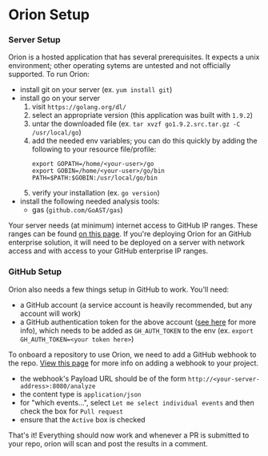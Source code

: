# Orion Setup

### Server Setup

Orion is a hosted application that has several prerequisites. It expects a unix environment; other operating sytems are untested and not officially supported. To run Orion:

* install git on your server (ex. `yum install git`)
* install go on your server
    1. visit `https://golang.org/dl/`
    2. select an appropriate version (this application was built with `1.9.2`)
    3. untar the downloaded file (ex. `tar xvzf go1.9.2.src.tar.gz -C /usr/local/go`)
    4. add the needed env variables; you can do this quickly by adding the following to your resource file/profile:
        ```
        export GOPATH=/home/<your-user>/go
        export GOBIN=/home/<your-user>/go/bin
        PATH=$PATH:$GOBIN:/usr/local/go/bin
        ```
    5. verify your installation (ex. `go version`)
* install the following needed analysis tools:
    * gas (`github.com/GoAST/gas`)

Your server needs (at minimum) internet access to GitHub IP ranges. These ranges can be found [on this page](https://help.github.com/articles/github-s-ip-addresses/). If you're deploying Orion for an GitHub enterprise solution, it will need to be deployed on a server with network access and with access to your GitHub enterprise IP ranges. 

### GitHub Setup

Orion also needs a few things setup in GitHub to work. You'll need:

* a GitHub account (a service account is heavily recommended, but any account will work)
* a GitHub authentication token for the above account ([see here](https://help.github.com/articles/creating-a-personal-access-token-for-the-command-line/) for more info), which needs to be added as `GH_AUTH_TOKEN` to the env (ex. `export GH_AUTH_TOKEN=<your token here>`)

 To onboard a repository to use Orion, we need to add a GitHub webhook to the repo. [View this page](https://developer.github.com/webhooks/creating/#setting-up-a-webhook) for more info on adding a webhook to your project.

 * the webhook's Payload URL should be of the form `http://<your-server-address>:8080/analyze`
 * the content type is `application/json`
 * for "which events...", select `Let me select individual events` and then check the box for `Pull request`
 * ensure that the `Active` box is checked

 That's it! Everything should now work and whenever a PR is submitted to your repo, orion will scan and post the results in a comment.